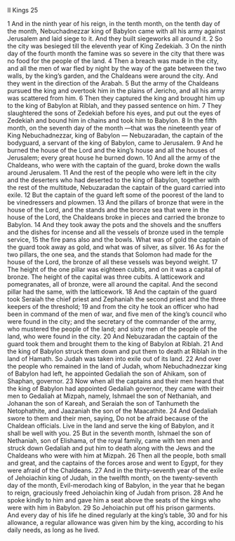 II Kings 25

1	And in the ninth year of his reign, in the tenth month, on the tenth day of the month, Nebuchadnezzar king of Babylon came with all his army against Jerusalem and laid siege to it. And they built siegeworks all around it.
2	So the city was besieged till the eleventh year of King Zedekiah.
3	On the ninth day of the fourth month the famine was so severe in the city that there was no food for the people of the land.
4	Then a breach was made in the city, and all the men of war fled by night by the way of the gate between the two walls, by the king’s garden, and the Chaldeans were around the city. And they went in the direction of the Arabah.
5	But the army of the Chaldeans pursued the king and overtook him in the plains of Jericho, and all his army was scattered from him.
6	Then they captured the king and brought him up to the king of Babylon at Riblah, and they passed sentence on him.
7	They slaughtered the sons of Zedekiah before his eyes, and put out the eyes of Zedekiah and bound him in chains and took him to Babylon.
8	In the fifth month, on the seventh day of the month —that was the nineteenth year of King Nebuchadnezzar, king of Babylon — Nebuzaradan, the captain of the bodyguard, a servant of the king of Babylon, came to Jerusalem.
9	And he burned the house of the Lord and the king’s house and all the houses of Jerusalem; every great house he burned down.
10	And all the army of the Chaldeans, who were with the captain of the guard, broke down the walls around Jerusalem.
11	And the rest of the people who were left in the city and the deserters who had deserted to the king of Babylon, together with the rest of the multitude, Nebuzaradan the captain of the guard carried into exile.
12	But the captain of the guard left some of the poorest of the land to be vinedressers and plowmen.
13	And the pillars of bronze that were in the house of the Lord, and the stands and the bronze sea that were in the house of the Lord, the Chaldeans broke in pieces and carried the bronze to Babylon.
14	And they took away the pots and the shovels and the snuffers and the dishes for incense and all the vessels of bronze used in the temple service,
15	the fire pans also and the bowls. What was of gold the captain of the guard took away as gold, and what was of silver, as silver.
16	As for the two pillars, the one sea, and the stands that Solomon had made for the house of the Lord, the bronze of all these vessels was beyond weight.
17	The height of the one pillar was eighteen cubits, and on it was a capital of bronze. The height of the capital was three cubits. A latticework and pomegranates, all of bronze, were all around the capital. And the second pillar had the same, with the latticework.
18	And the captain of the guard took Seraiah the chief priest and Zephaniah the second priest and the three keepers of the threshold;
19	and from the city he took an officer who had been in command of the men of war, and five men of the king’s council who were found in the city; and the secretary of the commander of the army, who mustered the people of the land; and sixty men of the people of the land, who were found in the city.
20	And Nebuzaradan the captain of the guard took them and brought them to the king of Babylon at Riblah.
21	And the king of Babylon struck them down and put them to death at Riblah in the land of Hamath. So Judah was taken into exile out of its land.
22	And over the people who remained in the land of Judah, whom Nebuchadnezzar king of Babylon had left, he appointed Gedaliah the son of Ahikam, son of Shaphan, governor.
23	Now when all the captains and their men heard that the king of Babylon had appointed Gedaliah governor, they came with their men to Gedaliah at Mizpah, namely, Ishmael the son of Nethaniah, and Johanan the son of Kareah, and Seraiah the son of Tanhumeth the Netophathite, and Jaazaniah the son of the Maacathite.
24	And Gedaliah swore to them and their men, saying, Do not be afraid because of the Chaldean officials. Live in the land and serve the king of Babylon, and it shall be well with you.
25	But in the seventh month, Ishmael the son of Nethaniah, son of Elishama, of the royal family, came with ten men and struck down Gedaliah and put him to death along with the Jews and the Chaldeans who were with him at Mizpah.
26	Then all the people, both small and great, and the captains of the forces arose and went to Egypt, for they were afraid of the Chaldeans.
27	And in the thirty-seventh year of the exile of Jehoiachin king of Judah, in the twelfth month, on the twenty-seventh day of the month, Evil-merodach king of Babylon, in the year that he began to reign, graciously freed Jehoiachin king of Judah from prison.
28	And he spoke kindly to him and gave him a seat above the seats of the kings who were with him in Babylon.
29	So Jehoiachin put off his prison garments. And every day of his life he dined regularly at the king’s table,
30	and for his allowance, a regular allowance was given him by the king, according to his daily needs, as long as he lived.


